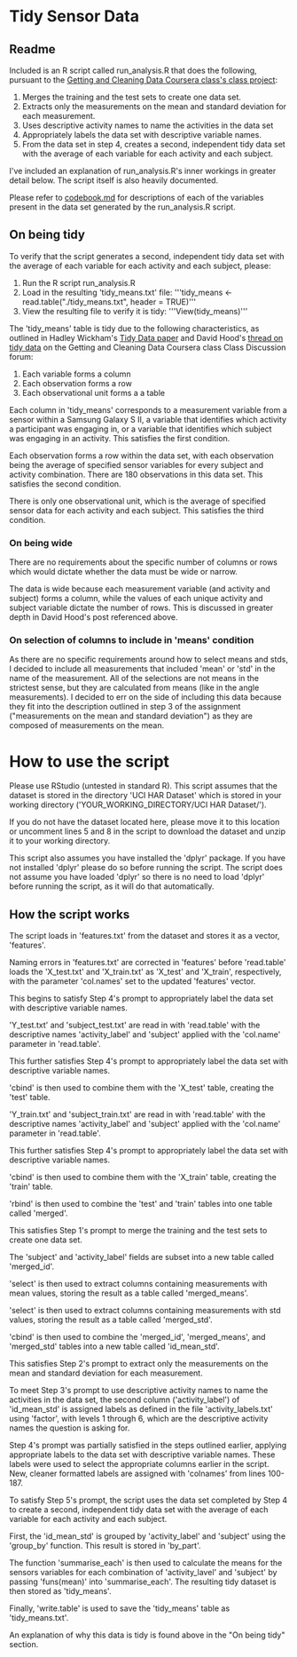 # Tidy Sensor Data 
## Readme
Included is an R script called run_analysis.R that does the following, pursuant to the [Getting and Cleaning Data Coursera class's class project](https://class.coursera.org/getdata-012/human_grading/view/courses/973499/assessments/3/submissions):

1. Merges the training and the test sets to create one data set.
2. Extracts only the measurements on the mean and standard deviation for each measurement. 
3. Uses descriptive activity names to name the activities in the data set
4. Appropriately labels the data set with descriptive variable names. 
5. From the data set in step 4, creates a second, independent tidy data set with the average of each variable for each activity and each subject.

I've included an explanation of run_analysis.R's inner workings in greater detail below. The script itself is also heavily documented.

Please refer to [codebook.md](/codebook.md) for descriptions of each of the variables present in the data set generated by the run_analysis.R script.

## On being tidy
To verify that the script generates a second, independent tidy data set with the average of each variable for each activity and each subject, please:

1. Run the R script run_analysis.R 
2. Load in the resulting 'tidy_means.txt' file: '''tidy_means <- read.table("./tidy_means.txt", header = TRUE)'''
3. View the resulting file to verify it is tidy: '''View(tidy_means)'''

The 'tidy_means' table is tidy due to the following characteristics, as outlined in Hadley Wickham's [Tidy Data paper](http://vita.had.co.nz/papers/tidy-data.pdf) and David Hood's [thread on tidy data](https://class.coursera.org/getdata-012/forum/thread?thread_id=234) on the Getting and Cleaning Data Coursera class Class Discussion forum:

1. Each variable forms a column
2. Each observation forms a row
3. Each observational unit forms a a table

Each column in 'tidy_means' corresponds to a measurement variable from a sensor within a Samsung Galaxy S II, a variable that identifies which activity a participant was engaging in, or a variable that identifies which subject was engaging in an activity. This satisfies the first condition.

Each observation forms a row within the data set, with each observation being the average of specified sensor variables for every subject and activity combination. There are 180 observations in this data set. This satisfies the second condition.

There is only one observational unit, which is the average of specified sensor data for each activity and each subject. This satisfies the third condition.

### On being wide
There are no requirements about the specific number of columns or rows which would dictate whether the data must be wide or narrow.

The data is wide because each measurement variable (and activity and subject) forms a column, while the values of each unique activity and subject variable dictate the number of rows. This is discussed in greater depth in David Hood's post referenced above.

### On selection of columns to include in 'means' condition
As there are no specific requirements around how to select means and stds, I decided to include all measurements that included 'mean' or 'std' in the name of the measurement. All of the selections are not means in the strictest sense, but they are calculated from means (like in the angle measurements). I decided to err on the side of including this data because they fit into the description outlined in step 3 of the assignment ("measurements on the mean and standard deviation") as they are composed of measurements on the mean.

# How to use the script

Please use RStudio (untested in standard R). This script assumes that the dataset is stored in the directory 'UCI HAR Dataset' which is stored in your working directory ('YOUR_WORKING_DIRECTORY/UCI HAR Dataset/').

If you do not have the dataset located here, please move it to this location or uncomment lines 5 and 8 in the script to download the dataset and unzip it to your working directory.

This script also assumes you have installed the 'dplyr' package. If you have not installed 'dplyr' please do so before running the script. The script does not assume you have loaded 'dplyr' so there is no need to load 'dplyr' before running the script, as it will do that automatically.

## How the script works
The script loads in 'features.txt' from the dataset and stores it as a vector, 'features'.

Naming errors in 'features.txt' are corrected in 'features' before 'read.table' loads the 'X_test.txt' and 'X_train.txt' as 'X_test' and 'X_train', respectively, with the parameter 'col.names' set to the updated 'features' vector.

This begins to satisfy Step 4's prompt to appropriately label the data set with descriptive variable names.

'Y_test.txt' and 'subject_test.txt' are read in with 'read.table' with the descriptive names 'activity_label' and 'subject' applied with the 'col.name' parameter in 'read.table'.

This further satisfies Step 4's prompt to appropriately label the data set with descriptive variable names.

'cbind' is then used to combine them with the 'X_test' table, creating the 'test' table.

'Y_train.txt' and 'subject_train.txt' are read in with 'read.table' with the descriptive names 'activity_label' and 'subject' applied with the 'col.name' parameter in 'read.table'.

This further satisfies Step 4's prompt to appropriately label the data set with descriptive variable names.

'cbind' is then used to combine them with the 'X_train' table, creating the 'train' table.

'rbind' is then used to combine the 'test' and 'train' tables into one table called 'merged'.

This satisfies Step 1's prompt to merge the training and the test sets to
create one data set.

The 'subject' and 'activity_label' fields are subset into a new table called 'merged_id'.

'select' is then used to extract columns containing measurements with mean values, storing the result as a table called 'merged_means'.

'select' is then used to extract columns containing measurements with std values, storing the result as a table called 'merged_std'.

'cbind' is then used to combine the 'merged_id', 'merged_means', and 'merged_std' tables into a new table called 'id_mean_std'.

This satisfies Step 2's prompt to extract only the measurements on the mean and standard deviation for each measurement.

To meet Step 3's prompt to use descriptive activity names to name the activities in the data set, the second column ('activity_label') of 'id_mean_std' is assigned labels as defined in the file 'activity_labels.txt' using 'factor', with levels 1 through 6, which are the descriptive activity names the question is asking for.

Step 4's prompt was partially satisfied in the steps outlined earlier, applying appropriate labels to the data set with descriptive variable names. These labels were used to select the appropriate columns earlier in the script. New, cleaner formatted labels are assigned with 'colnames' from lines 100-187.

To satisfy Step 5's prompt, the script uses the data set completed by Step 4 to create a second, independent tidy data set with the average of each variable for each activity and each subject.

First, the 'id_mean_std' is grouped by 'activity_label' and 'subject' using the 'group_by' function. This result is stored in 'by_part'.

The function 'summarise_each' is then used to calculate the means for the sensors variables for each combination of 'activity_lavel' and 'subject' by passing 'funs(mean)' into 'summarise_each'. The resulting tidy dataset is then stored as 'tidy_means'.

Finally, 'write.table' is used to save the 'tidy_means' table as 'tidy_means.txt'.

An explanation of why this data is tidy is found above in the "On being tidy" section.




